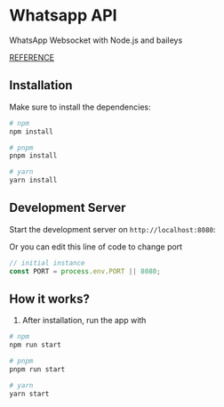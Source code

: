 # Whatsapp API

WhatsApp Websocket with Node.js and baileys

[REFERENCE](https://github.com/WhiskeySockets/Baileys)


## Installation
Make sure to install the dependencies:

```bash
# npm
npm install

# pnpm
pnpm install

# yarn
yarn install
```

## Development Server

Start the development server on `http://localhost:8080`:

Or you can edit this line of code to change port

```js
// initial instance
const PORT = process.env.PORT || 8080;
```
## How it works?

1. After installation, run the app with

```bash
# npm
npm run start

# pnpm
pnpm run start

# yarn
yarn start
```
